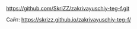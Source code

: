 https://github.com/SkriZZ/zakrivayuschiy-teg-f.git

Сайт:
https://skrizz.github.io/zakrivayuschiy-teg-f/